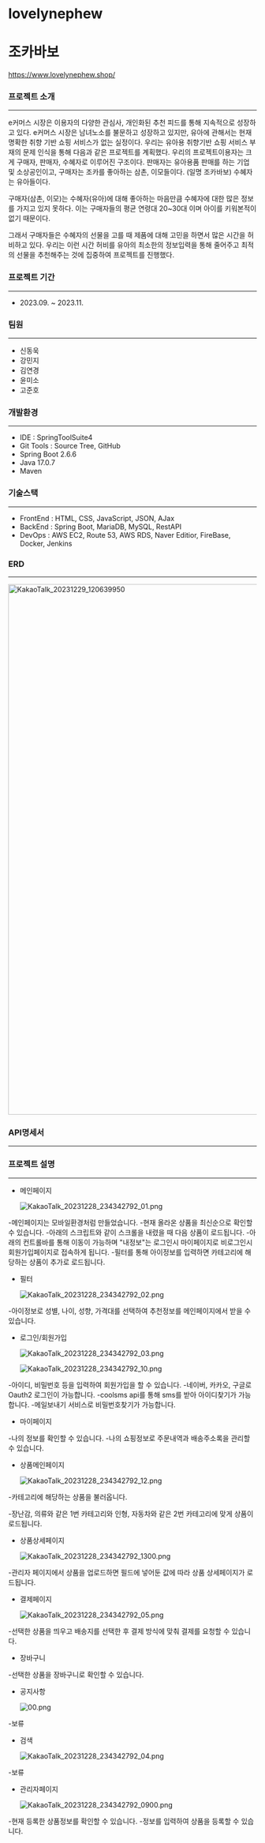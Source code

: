 # lovelynephew

# 조카바보

https://www.lovelynephew.shop/

### 프로젝트 소개

---

e커머스 시장은 이용자의 다양한 관심사, 개인화된 추천 피드를 통해 지속적으로 성장하고 있다.
e커머스 시장은 남녀노소를 불문하고 성장하고 있지만, 유아에 관해서는 현재 명확한 취향 기반 쇼핑 서비스가 없는 실정이다.
우리는 유아용 취향기반 쇼핑 서비스 부재의 문제 인식을 통해 다음과 같은 프로젝트를 계획했다.
우리의 프로젝트이용자는 크게 구매자, 판매자, 수혜자로 이루어진 구조이다.
판매자는 유아용품 판매를 하는 기업 및 소상공인이고,
구매자는 조카를 좋아하는 삼촌, 이모들이다. (일명 조카바보)
수혜자는 유아들이다.

구매자(삼촌, 이모)는 수혜자(유아)에 대해 좋아하는 마음만큼 수혜자에 대한 많은 정보를 가지고 있지 못하다. 이는 구매자들의 평균 연령대 20~30대 이며 아이를 키워본적이 없기 때문이다.

그래서 구매자들은 수혜자의 선물을 고를 때 제품에 대해 고민을 하면서 많은 시간을 허비하고 있다. 우리는 이런 시간 허비를 유아의 최소한의 정보입력을 통해 줄어주고 최적의 선물을 추천해주는 것에 집중하여 프로젝트를 진행했다.

### 프로젝트 기간

---

- 2023.09. ~ 2023.11.

### 팀원

---

- 신동욱
- 강민지
- 김연경
- 윤미소
- 고준호

### 개발환경

---

- IDE : SpringToolSuite4
- Git Tools : Source Tree, GitHub
- Spring Boot 2.6.6
- Java 17.0.7
- Maven

### 기술스택

---

- FrontEnd : HTML, CSS, JavaScript, JSON, AJax
- BackEnd : Spring Boot, MariaDB, MySQL, RestAPI
- DevOps : AWS EC2, Route 53, AWS RDS, Naver Editior, FireBase, Docker, Jenkins

### ERD

---

<img width="1075" alt="KakaoTalk_20231229_120639950" src="https://github.com/lovelynephew/lovelynephew/assets/137376258/5af51913-6ce5-44cc-a696-ea4f4f4e1df7">


### API명세서

---

[]()


### 프로젝트 설명

---

- 메인페이지
    
    ![KakaoTalk_20231228_234342792_01.png](https://prod-files-secure.s3.us-west-2.amazonaws.com/cc2b6abe-7d79-4845-af75-8dab3fa68528/40264036-212f-41f4-8f63-fd3889e4e784/KakaoTalk_20231228_234342792_01.png)
    

-메인페이지는 모바일환경처럼 만들었습니다.
-현재 올라온 상품을 최신순으로 확인할 수 있습니다.
-아래의 스크립트와 같이 스크롤을 내렸을 때 다음 상품이 로드됩니다.
-아래의 컨트롤바를 통해 이동이 가능하며 "내정보"는 로그인시 마이페이지로 비로그인시 회원가입페이지로 접속하게 됩니다.
-필터를 통해 아이정보를 입력하면 카테고리에 해당하는 상품이 추가로 로드됩니다.

- 필터
    
    ![KakaoTalk_20231228_234342792_02.png](https://prod-files-secure.s3.us-west-2.amazonaws.com/cc2b6abe-7d79-4845-af75-8dab3fa68528/a5fe1200-ecf2-4994-8425-c33567ca76d1/KakaoTalk_20231228_234342792_02.png)
    

-아이정보로 성별, 나이, 성향, 가격대를 선택하여 추천정보를 메인페이지에서 받을 수 있습니다.

- 로그인/회원가입
    
    ![KakaoTalk_20231228_234342792_03.png](https://prod-files-secure.s3.us-west-2.amazonaws.com/cc2b6abe-7d79-4845-af75-8dab3fa68528/b1634bf8-e8ce-4060-8e5d-dd48ff6502d1/KakaoTalk_20231228_234342792_03.png)
    
    ![KakaoTalk_20231228_234342792_10.png](https://prod-files-secure.s3.us-west-2.amazonaws.com/cc2b6abe-7d79-4845-af75-8dab3fa68528/c2710b40-3751-4b9a-9507-7daf8578347b/KakaoTalk_20231228_234342792_10.png)
    

-아이디, 비밀번호 등을 입력하여 회원가입을 할 수 있습니다.
-네이버, 카카오, 구글로 Oauth2 로그인이 가능합니다.
-coolsms api를 통해 sms를 받아 아이디찾기가 가능합니다.
-메일보내기 서비스로 비밀번호찾기가 가능합니다.

- 마이페이지

-나의 정보를 확인할 수 있습니다.
-나의 쇼핑정보로 주문내역과 배송주소록을 관리할 수 있습니다.

- 상품메인페이지
    
    ![KakaoTalk_20231228_234342792_12.png](https://prod-files-secure.s3.us-west-2.amazonaws.com/cc2b6abe-7d79-4845-af75-8dab3fa68528/b981cbeb-69b6-40f3-b7aa-48535173b445/KakaoTalk_20231228_234342792_12.png)
    

-카테고리에 해당하는 상품을 불러옵니다.

-장난감, 의류와 같은 1번 카테고리와 인형, 자동차와 같은 2번 카테고리에 맞게 상품이 로드됩니다.

- 상품상세페이지
    
    ![KakaoTalk_20231228_234342792_1300.png](https://prod-files-secure.s3.us-west-2.amazonaws.com/cc2b6abe-7d79-4845-af75-8dab3fa68528/16c2f8ca-2f6f-4e4f-9488-18d8c3092d41/KakaoTalk_20231228_234342792_1300.png)
    

-관리자 페이지에서 상품을 업로드하면 필드에 넣어둔 값에 따라 상품 상세페이지가 로드됩니다.

- 결제페이지
    
    ![KakaoTalk_20231228_234342792_05.png](https://prod-files-secure.s3.us-west-2.amazonaws.com/cc2b6abe-7d79-4845-af75-8dab3fa68528/24e7a86d-f4de-48b6-8c5e-4d5248109904/KakaoTalk_20231228_234342792_05.png)
    

-선택한 상품을 띄우고 배송지를 선택한 후 결제 방식에 맞춰 결제를 요청할 수 있습니다.

- 장바구니

-선택한 상품을 장바구니로 확인할 수 있습니다.

- 공지사항
    
    ![00.png](https://prod-files-secure.s3.us-west-2.amazonaws.com/cc2b6abe-7d79-4845-af75-8dab3fa68528/156d0272-261d-498b-9b32-07e9e6b65d90/00.png)
    

-보류

- 검색
    
    ![KakaoTalk_20231228_234342792_04.png](https://prod-files-secure.s3.us-west-2.amazonaws.com/cc2b6abe-7d79-4845-af75-8dab3fa68528/567273c2-b83d-472f-87db-96217cf5b998/KakaoTalk_20231228_234342792_04.png)
    

-보류

- 관리자페이지
    
    ![KakaoTalk_20231228_234342792_0900.png](https://prod-files-secure.s3.us-west-2.amazonaws.com/cc2b6abe-7d79-4845-af75-8dab3fa68528/97da465e-a838-4c07-b8e3-d5c9f6ceac2d/KakaoTalk_20231228_234342792_0900.png)
    

-현재 등록한 상품정보를 확인할 수 있습니다.
-정보를 입력하여 상품을 등록할 수 있습니다.
